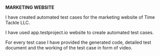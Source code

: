 **MARKETING WEBSITE**

I have created automated test cases for the marketing website of Time Tackle LLC.

I have used app.testproject.io website to create automated test cases.

For every test case I have provided the generated code, detailed test document and the working of the test case in form of video.
